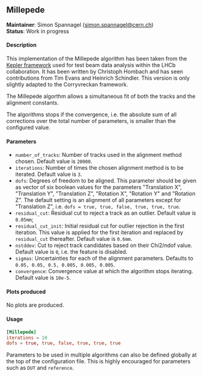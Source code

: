 ## Millepede
**Maintainer**: Simon Spannagel (<simon.spannagel@cern.ch>)  
**Status**: Work in progress  

#### Description
This implementation of the Millepede algorithm has been taken from the [Kepler framework](https://gitlab.cern.ch/lhcb/Kepler) used for test beam data analysis within the LHCb collaboration. It has been written by Christoph Hombach and has seen contributions from Tim Evans and Heinrich Schindler. This version is only slightly adapted to the Corryvreckan framework.

The Millepede algorthm allows a simultaneous fit of both the tracks and the alignment constants.

The algorithms stops if the convergence, i.e. the absolute sum of all corrections over the total number of parameters, is smaller than the configured value.

#### Parameters
* `number_of_tracks`: Number of tracks used in the alignment method chosen. Default value is `20000`.
* `iterations`: Number of times the chosen alignment method is to be iterated. Default value is `3`.
* `dofs`: Degrees of freedom to be aligned. This parameter should be given as vector of six boolean values for the parameters "Translation X", "Translation Y", "Translation Z", "Rotation X", "Rotation Y" and "Rotation Z". The default setting is an alignment of all parameters except for "Translation Z", i.e. `dofs = true, true, false, true, true, true`.
* `residual_cut`: Residual cut to reject a track as an outlier. Default value is `0.05mm`;
* `residual_cut_init`: Initial residual cut for outlier rejection in the first iteration. This value is applied for the first iteration and replaced by `residual_cut` thereafter. Default value is `0.6mm`.
* `nstddev`: Cut to reject track candidates based on their Chi2/ndof value. Default value is `0`, i.e. the feature is disabled.
* `sigmas`: Uncertainties for each of the alignment parameters. Defaults to `0.05, 0.05, 0.5, 0.005, 0.005, 0.005`.
* `convergence`: Convergence value at which the algorithm stops iterating. Default value is `10e-5`.

#### Plots produced
No plots are produced.

#### Usage
```toml
[Millepede]
iterations = 10
dofs = true, true, false, true, true, true
```
Parameters to be used in multiple algorithms can also be defined globally at the top of the configuration file. This is highly encouraged for parameters such as `DUT` and `reference`.
